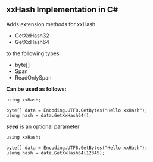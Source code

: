 ## xxHash Implementation in C#

Adds extension methods for xxHash
- GetXxHash32
- GetXxHash64

to the following types:
- byte[]
- Span<byte>
- ReadOnlySpan<byte>

  
**Can be used as follows:**
```
using xxHash;
  
byte[] data = Encoding.UTF8.GetBytes("Hello xxHash");
ulong hash = data.GetXxHash64();
```
  
  
***seed*** is an optional parameter
```
using xxHash;
  
byte[] data = Encoding.UTF8.GetBytes("Hello xxHash");
ulong hash = data.GetXxHash64(12345);
```

